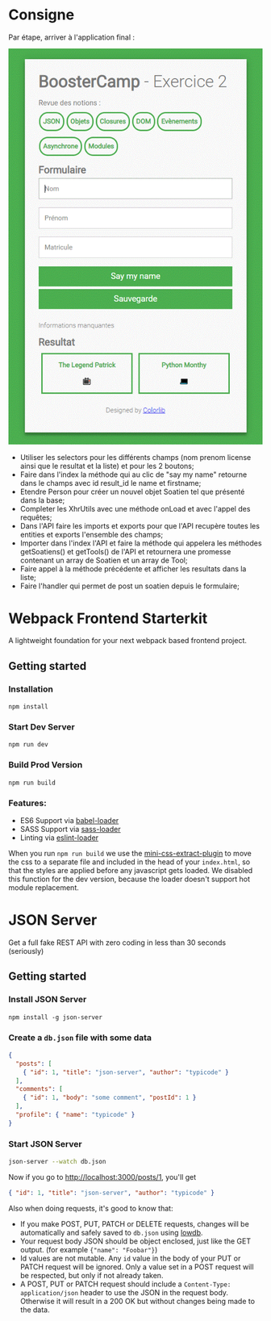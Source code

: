 # Consigne

Par étape, arriver à l'application final :

![Application finalisée](https://github.com/devilnside77/js_exo_apres_midi/blob/master/public/Capture.GIF)

* Utiliser les selectors pour les différents champs (nom prenom license ainsi que le resultat et la liste) et pour les 2 boutons;
* Faire dans l'index la méthode qui au clic de "say my name" retourne dans le champs avec id result_id le name et firstname;
* Etendre Person pour créer un nouvel objet Soatien tel que présenté dans la base;
* Completer les XhrUtils avec une méthode onLoad et avec l'appel des requêtes;
* Dans l'API faire les imports et exports pour que l'API recupère toutes les entities et exports l'ensemble des champs;
* Importer dans l'index l'API et faire la méthode qui appelera les méthodes getSoatiens() et getTools() de l'API et retournera une promesse contenant un array de Soatien et un array de Tool;
* Faire appel à la méthode précédente et afficher les resultats dans la liste;
* Faire l'handler qui permet de post un soatien depuis le formulaire;


# Webpack Frontend Starterkit

A lightweight foundation for your next webpack based frontend project.

## Getting started

### Installation

```
npm install
```

### Start Dev Server

```
npm run dev
```

### Build Prod Version

```
npm run build
```

### Features:

* ES6 Support via [babel-loader](https://github.com/babel/babel-loader)
* SASS Support via [sass-loader](https://github.com/jtangelder/sass-loader)
* Linting via [eslint-loader](https://github.com/MoOx/eslint-loader)

When you run `npm run build` we use the [mini-css-extract-plugin](https://github.com/webpack-contrib/mini-css-extract-plugin) to move the css to a separate file and included in the head of your `index.html`, so that the styles are applied before any javascript gets loaded. We disabled this function for the dev version, because the loader doesn't support hot module replacement.


# JSON Server

Get a full fake REST API with zero coding in less than 30 seconds (seriously)

## Getting started

### Install JSON Server 

```
npm install -g json-server
```

### Create a `db.json` file with some data

```json
{
  "posts": [
    { "id": 1, "title": "json-server", "author": "typicode" }
  ],
  "comments": [
    { "id": 1, "body": "some comment", "postId": 1 }
  ],
  "profile": { "name": "typicode" }
}
```

### Start JSON Server

```bash
json-server --watch db.json
```

Now if you go to [http://localhost:3000/posts/1](http://localhost:3000/posts/1), you'll get

```json
{ "id": 1, "title": "json-server", "author": "typicode" }
```

Also when doing requests, it's good to know that:

- If you make POST, PUT, PATCH or DELETE requests, changes will be automatically and safely saved to `db.json` using [lowdb](https://github.com/typicode/lowdb).
- Your request body JSON should be object enclosed, just like the GET output. (for example `{"name": "Foobar"}`)
- Id values are not mutable. Any `id` value in the body of your PUT or PATCH request will be ignored. Only a value set in a POST request will be respected, but only if not already taken.
- A POST, PUT or PATCH request should include a `Content-Type: application/json` header to use the JSON in the request body. Otherwise it will result in a 200 OK but without changes being made to the data.
